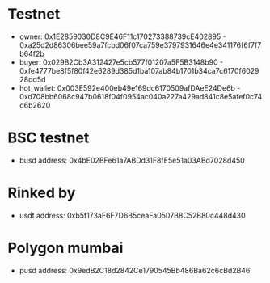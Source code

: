 # Testnet

- owner: 0x1E2859030D8C9E46F11c170273388739cE402895 - 0xa25d2d86306bee59a7fcbd06f07ca759e3797931646e4e341176f6f7f7b64f2b
- buyer: 0x029B2Cb3A312427e5cb577f01207a5F5B3148b90 - 0xfe4777be8f5f80f42e6289d385d1ba107ab84b1701b34ca7c6170f602928dd5d
- hot_wallet: 0x003E592e400eb49e169dc6170509afDAeE24De6b - 0xd708bb6068c947b0618f04f0954ac040a227a429ad841c8e5afef0c74d6b2620

# BSC testnet

- busd address: 0x4bE02BFe61a7ABDd31F8fE5e51a03ABd7028d450

# Rinked by

- usdt address: 0xb5f173aF6F7D6B5ceaFa0507B8C52B80c448d430

# Polygon mumbai

- pusd address: 0x9edB2C18d2842Ce1790545Bb486Ba62c6cBd2B46
